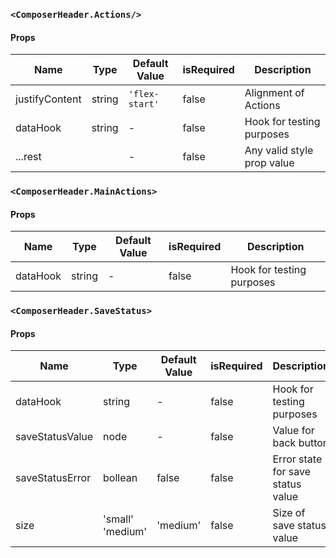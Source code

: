 ### `<ComposerHeader.Actions/>`

#### Props

| Name           | Type   | Default Value  | isRequired | Description                |
| -------------- | ------ | -------------- | ---------- | -------------------------- |
| justifyContent | string | `'flex-start'` | false      | Alignment of Actions       |
| dataHook       | string | -              | false      | Hook for testing purposes  |
| ...rest        |        | -              | false      | Any valid style prop value |

### `<ComposerHeader.MainActions>`

#### Props

| Name     | Type   | Default Value | isRequired | Description               |
| -------- | ------ | ------------- | ---------- | ------------------------- |
| dataHook | string | -             | false      | Hook for testing purposes |

### `<ComposerHeader.SaveStatus>`

#### Props

| Name            | Type             | Default Value | isRequired | Description                       |
| --------------- | ---------------- | ------------- | ---------- | --------------------------------- |
| dataHook        | string           | -             | false      | Hook for testing purposes         |
| saveStatusValue | node             | -             | false      | Value for back button             |
| saveStatusError | bollean          | false         | false      | Error state for save status value |
| size            | 'small' 'medium' | 'medium'      | false      | Size of save status value         |
